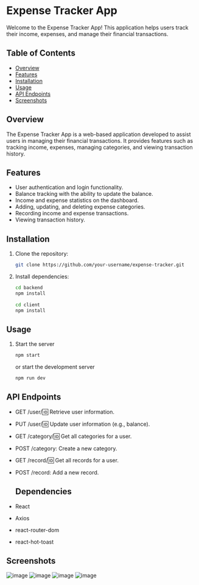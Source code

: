 # Expense Tracker App

Welcome to the Expense Tracker App! This application helps users track their income, expenses, and manage their financial transactions.

## Table of Contents
- [Overview](#overview)
- [Features](#features)
- [Installation](#installation)
- [Usage](#usage)
- [API Endpoints](#api-endpoints)
- [Screenshots](#screenshots)

## Overview

The Expense Tracker App is a web-based application developed to assist users in managing their financial transactions. It provides features such as tracking income, expenses, managing categories, and viewing transaction history.

## Features

- User authentication and login functionality.
- Balance tracking with the ability to update the balance.
- Income and expense statistics on the dashboard.
- Adding, updating, and deleting expense categories.
- Recording income and expense transactions.
- Viewing transaction history.

## Installation

1. Clone the repository:
   ```bash
   git clone https://github.com/your-username/expense-tracker.git
   ```

2. Install dependencies:
    ```bash
    cd backend
    npm install
      
    cd client
    npm install
    ```

## Usage
1. Start the server
   ```bash
   npm start
   ```
   or start the development server
   ```bash
   npm run dev
   ```

## API Endpoints
- GET /user/:id: Retrieve user information.
- PUT /user/:id: Update user information (e.g., balance).
- GET /category/:id: Get all categories for a user.
- POST /category: Create a new category.
- GET /record/:id: Get all records for a user.
- POST /record: Add a new record.

  ## Dependencies
 - React
 - Axios
 - react-router-dom
 - react-hot-toast

  ## Screenshots
  ![image](https://github.com/KattachaithanyaKumar/MERN-exprense-tracker/assets/80614118/6f44442c-6017-45df-9cbe-aa1612657a4a)
  ![image](https://github.com/KattachaithanyaKumar/MERN-exprense-tracker/assets/80614118/2c84eb75-cd6f-4626-9b47-c6b1dc924e70)
  ![image](https://github.com/KattachaithanyaKumar/MERN-exprense-tracker/assets/80614118/80e08688-5d77-40d1-9518-4d07ce753f00)
  ![image](https://github.com/KattachaithanyaKumar/MERN-exprense-tracker/assets/80614118/96923f65-2838-466c-9fef-2ef6d6e5c1bf)





   



